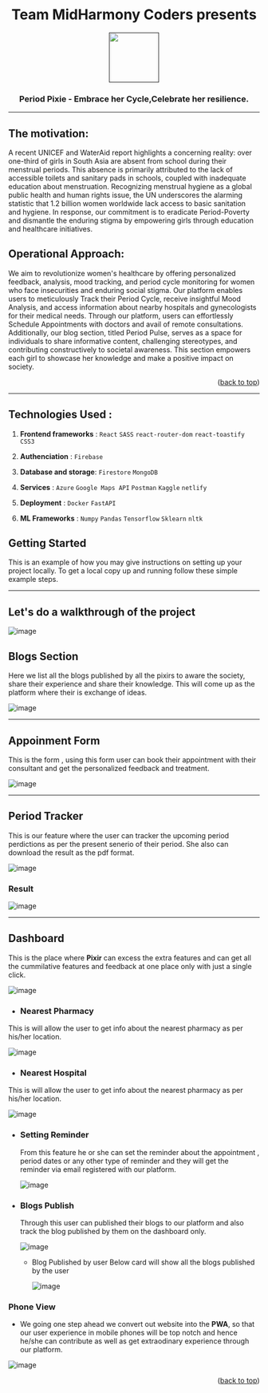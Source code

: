 <h1 align="center"><b>Team MidHarmony Coders presents</b></h1>

<div align="center">
  <a id="top" href="" target="blank">
    <img src="https://storage.googleapis.com/project-hackdata/Period-Pixie.png" width="100px" alt="">
  </a>

  <h3 align="center">Period Pixie - Embrace her Cycle,Celebrate her resilience.</h3>

</div>

---

## The motivation:
A recent UNICEF and WaterAid report highlights a concerning reality: over one-third of girls in South Asia are absent from school during their menstrual periods. This absence is primarily attributed to the lack of accessible toilets and sanitary pads in schools, coupled with inadequate education about menstruation. Recognizing menstrual hygiene as a global public health and human rights issue, the UN underscores the alarming statistic that 1.2 billion women worldwide lack access to basic sanitation and hygiene. In response, our commitment is to eradicate Period-Poverty and dismantle the enduring stigma by empowering girls through education and healthcare initiatives.
 
## Operational Approach:
We aim to revolutionize women's healthcare by offering personalized feedback, analysis, mood tracking, and period cycle monitoring for women who face insecurities and enduring social stigma. Our platform enables users to meticulously Track their Period Cycle, receive insightful Mood Analysis, and access information about nearby hospitals and gynecologists for their medical needs. Through our platform, users can effortlessly Schedule Appointments with doctors and avail of remote consultations. Additionally, our blog section, titled Period Pulse, serves as a space for individuals to share informative content, challenging stereotypes, and contributing constructively to societal awareness. This section empowers each girl to showcase her knowledge and make a positive impact on society.

<p align="right">(<a href="#top">back to top</a>)</p>

---

## Technologies Used :

1. **Frontend frameworks** : `React` `SASS` `react-router-dom` `react-toastify` `CSS3`

2. **Authenciation**       : `Firebase`

3. **Database and storage**: `Firestore` `MongoDB`

4. **Services**            : `Azure` `Google Maps API` `Postman` `Kaggle` `netlify` 

5. **Deployment**          : `Docker` `FastAPI`

6. **ML Frameworks**       : `Numpy` `Pandas` `Tensorflow` `Sklearn` `nltk` 

<!-- GETTING STARTED -->
## Getting Started

This is an example of how you may give instructions on setting up your project locally.
To get a local copy up and running follow these simple example steps.

---


## Let's do a walkthrough of the project

![image](https://storage.googleapis.com/project-hackdata/homepage.png)


## **Blogs Section**
Here we list all the blogs published by all the pixirs to aware the society, share their experience and share their knowledge. This will come up as the platform where their is exchange of ideas.

![image](https://storage.googleapis.com/project-hackdata/homepage.png)

---

## **Appoinment Form**
This is the form , using this form user can book their appointment with their consultant and get the personalized feedback and treatment.

![image](https://storage.googleapis.com/project-hackdata/homepage.png)

---

## **Period Tracker**
This is our feature where the user can tracker the upcoming period perdictions as per the present senerio of their period. She also can download the result as the pdf format.

![image](https://storage.googleapis.com/project-hackdata/homepage.png)
### Result

![image](https://storage.googleapis.com/project-hackdata/homepage.png)

---

## Dashboard
This is the place where **Pixir** can excess the extra features and can get all the cummilative features and feedback at one place only with just a single click.

![image](https://storage.googleapis.com/project-hackdata/homepage.png)

   - ### Nearest Pharmacy
  This is will allow the user to get info about the nearest pharmacy as per his/her location.
  
  ![image](https://storage.googleapis.com/project-hackdata/homepage.png)
  
   - ### Nearest Hospital
   This is will allow the user to get info about the nearest pharmacy as per his/her location.
   
  ![image](https://storage.googleapis.com/project-hackdata/homepage.png)
  
  - ### Setting Reminder
    From this feature he or she can set the reminder about the appointment , period dates or any other type of reminder and they will get the reminder via email registered with our platform.
    
    ![image](https://storage.googleapis.com/project-hackdata/homepage.png)
    
  - ### Blogs Publish
    Through this user can published their blogs to our platform and also track the blog published by them on the dashboard only.
    
    ![image](https://storage.googleapis.com/project-hackdata/homepage.png)
    
      - Blog Published by user
        Below card will show all the blogs published by the user
        
        ![image](https://storage.googleapis.com/project-hackdata/homepage.png)

### Phone View
- We going one step ahead we convert out website into the **PWA**, so that our user experience in mobile phones will be top notch and hence he/she can contribute as well as get extraodinary experience through our platform. 

![image](https://storage.googleapis.com/project-hackdata/homepage.png)

<p align="right">(<a href="#top">back to top</a>)</p>
